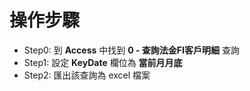 # 操作步驟
- Step0: 到 **Access** 中找到 **0 - 查詢法金FI客戶明細** 查詢 
- Step1: 設定 **KeyDate** 欄位為 **當前月月底**
- Step2: 匯出該查詢為 excel 檔案